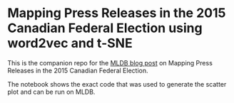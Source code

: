 # Mapping Press Releases in the 2015 Canadian Federal Election using word2vec and t-SNE

This is the companion repo for the [MLDB blog post](http://mldb.ai/blog/posts/2015/10/election2015) 
on Mapping Press Releases in the 2015 Canadian Federal Election.

The notebook shows the exact code that was used to generate the scatter plot and can be run on MLDB.
